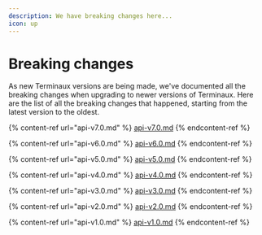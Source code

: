 ```yaml
---
description: We have breaking changes here...
icon: up
---
```


# Breaking changes

As new Terminaux versions are being made, we've documented all the breaking changes when upgrading to newer versions of Terminaux. Here are the list of all the breaking changes that happened, starting from the latest version to the oldest.

{% content-ref url="api-v7.0.md" %}
[api-v7.0.md](api-v7.0.md)
{% endcontent-ref %}

{% content-ref url="api-v6.0.md" %}
[api-v6.0.md](api-v6.0.md)
{% endcontent-ref %}

{% content-ref url="api-v5.0.md" %}
[api-v5.0.md](api-v5.0.md)
{% endcontent-ref %}

{% content-ref url="api-v4.0.md" %}
[api-v4.0.md](api-v4.0.md)
{% endcontent-ref %}

{% content-ref url="api-v3.0.md" %}
[api-v3.0.md](api-v3.0.md)
{% endcontent-ref %}

{% content-ref url="api-v2.0.md" %}
[api-v2.0.md](api-v2.0.md)
{% endcontent-ref %}

{% content-ref url="api-v1.0.md" %}
[api-v1.0.md](api-v1.0.md)
{% endcontent-ref %}
